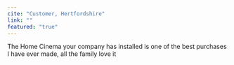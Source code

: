 ```yaml
---
cite: "Customer, Hertfordshire"
link: ""
featured: "true"
---
```


The Home Cinema your company has installed is one of the best purchases I have ever made, all the family love it